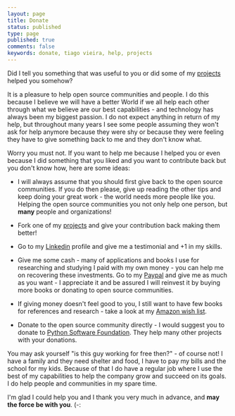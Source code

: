 ```yaml
---
layout: page
title: Donate
status: published
type: page
published: true
comments: false
keywords: donate, tiago vieira, help, projects
---
```


Did I tell you something that was useful to you or did some of my [projects](https://github.com/tvieira) helped you somehow? 

It is a pleasure to help open source communities and people. I do this because I believe we will have a better World if we all help each other through what we believe are our best capabilities - and technology has always been my biggest passion. I do not expect anything in return of my help, but throughout many years I see some people assuming they won't ask for help anymore because they were shy or because they were feeling they have to give something back to me and they don't know what.
 
Worry you must not. If you want to help me because I helped you or even because I did something that you liked and you want to contribute back but you don't know how, here are some ideas:

* I will always assume that you should first give back to the open source communities. If you do then please, give up reading the other tips and keep doing your great work - the world needs more people like you. Helping the open source communities you not only help one person, but __many__ people and organizations!

* Fork one of my [projects](https://github.com/tvieira) and give your contribution back making them better!

* Go to my [Linkedin](https://linkedin.com/in/tiagovieira) profile and give me a testimonial and +1 in my skills.

* Give me some cash - many of applications and books I use for researching and studying I paid with my own money - you can help me on recovering these investments. Go to my [Paypal](https://www.paypal.me/tmvieira) and give me as much as you want - I appreciate it and be assured I will reinvest it by buying more books or donating to open source communities.

* If giving money doesn't feel good to you, I still want to have few books for references and research - take a look at my [Amazon wish list](https://www.amazon.com/hz/wishlist/ls/CPH7XLH21MQ1?ref=cm_sw_em_r_wl_dp_ubSx6lyGiAibQ).

* Donate to the open source community directly - I would suggest you to donate to [Python Software Foundation](https://www.python.org/psf/donations/). They help many other projects with your donations.

You may ask yourself "is this guy working for free then?" - of course not! I have a family and they need shelter and food, I have to pay my bills and the school for my kids. Because of that I do have a regular job where I use the best of my capabilities to help the company grow and succeed on its goals. I do help people and communities in my spare time.

I'm glad I could help you and I thank you very much in advance, and __may the force be with you__. (-: